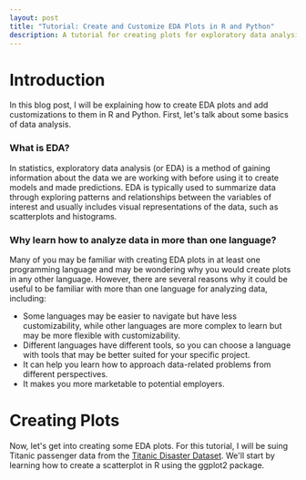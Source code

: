 ```yaml
---
layout: post
title: "Tutorial: Create and Customize EDA Plots in R and Python"
description: A tutorial for creating plots for exploratory data analysis using R and Python.
---
```


# Introduction

In this blog post, I will be explaining how to create EDA plots and add customizations to them in R and Python. First, let's talk about some basics of data analysis.

### What is EDA?

In statistics, exploratory data analysis (or EDA) is a method of gaining information about the data we are working with before using it to create models and made predictions. EDA is typically used to summarize data through exploring patterns and relationships between the variables of interest and usually includes visual representations of the data, such as scatterplots and histograms.

### Why learn how to analyze data in more than one language?

Many of you may be familiar with creating EDA plots in at least one programming language and may be wondering why you would create plots in any other language. However, there are several reasons why it could be useful to be familiar with more than one language for analyzing data, including:
- Some languages may be easier to navigate but have less customizability, while other languages are more complex to learn but may be more flexible with customizability.
- Different languages have different tools, so you can choose a language with tools that may be better suited for your specific project.
- It can help you learn how to approach data-related problems from different perspectives.
- It makes you more marketable to potential employers.

# Creating Plots

Now, let's get into creating some EDA plots. For this tutorial, I will be suing Titanic passenger data from the [Titanic Disaster Dataset](https://data.world/nrippner/titanic-disaster-dataset). We'll start by learning how to create a scatterplot in R using the ggplot2 package.
